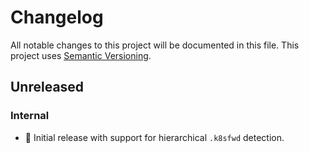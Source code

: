 # Changelog

All notable changes to this project will be documented in this file.
This project uses [Semantic Versioning](https://semver.org/spec/v2.0.0.html).

## Unreleased

### Internal

- 🎉 Initial release with support for hierarchical `.k8sfwd` detection.

[0.1.0]: https://github.com/sunsided/k8sfwd/releases/tag/0.1.0
